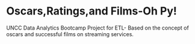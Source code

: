 # Oscars,Ratings,and Films-Oh Py!
 UNCC Data Analytics Bootcamp Project for ETL- Based on the concept of oscars and successful films on streaming services.
